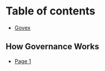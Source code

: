 # Table of contents

* [Govex](README.md)

## How Governance Works

* [Page 1](how-governance-works/page-1.md)
